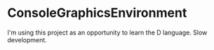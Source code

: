 # ConsoleGraphicsEnvironment
I'm using this project as an opportunity to learn the D language. Slow development.

